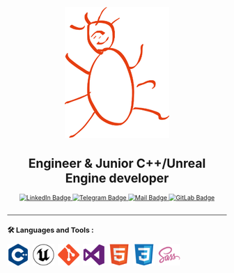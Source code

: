 <div id="logo" align="center">
    <a href = https://ivanzhuk.pro>
        <img src= "source/logo.svg" alt="Ivan Zhuk" height="300"/>
    </a>
</div>
<div id="badges" align="center">
    <h1>
        Engineer & Junior C++/Unreal Engine developer
    </h1>
    <a href="https://www.linkedin.com/in/beetlebassist">
        <img src="https://img.shields.io/badge/LinkedIn-FDF0EC?style=for-the-badge&logo=linkedin&logoColor=white&labelColor=E63E11" alt="LinkedIn Badge"/>
    </a>
    <a href="https://t.me/Beetlebassist">
        <img src="https://img.shields.io/badge/Telegram-FDF0EC?style=for-the-badge&logo=Telegram&logoColor=white&labelColor=E63E11" alt="Telegram Badge"/>
    </a>
    <a href="mailto:master@ivanzhuk.pro">
        <img src="https://img.shields.io/badge/Mail-FDF0EC?style=for-the-badge&logo=Gmail&logoColor=white&labelColor=E63E11" alt="Mail Badge"/>
    </a>
    <a href="https://gitlab.com/users/Beetlebassist/projects">
        <img src="https://img.shields.io/badge/GitLab-FDF0EC?style=for-the-badge&logo=GitLab&logoColor=white&labelColor=E63E11" alt="GitLab Badge"/>
    </a>
    <br>
    <img src="https://komarev.com/ghpvc/?username=BeetleBassist&style=flat-square&color=E63E11&labelColor=FDF0EC" alt=""/>
</div>

---

### :hammer_and_wrench: Languages and Tools :
<div id="skills">
    <img src= "https://github.com/devicons/devicon/blob/master/icons/cplusplus/cplusplus-plain.svg" title="Cplusplus" alt="Cplusplus" height="50"/>&nbsp;
    <img src= "https://github.com/devicons/devicon/blob/master/icons/unrealengine/unrealengine-original.svg" title="UnrealEngine" alt="UnrealEngine" height="50"/>&nbsp;
    <img src= "https://github.com/devicons/devicon/blob/master/icons/git/git-original.svg" title="Git" alt="Git" height="50"/>&nbsp;
    <img src= "https://github.com/devicons/devicon/blob/master/icons/visualstudio/visualstudio-plain.svg" title="VisualStudio" alt="VisualStudio" height="50"/>&nbsp;
    <img src= "https://github.com/devicons/devicon/blob/master/icons/html5/html5-original.svg" title="html5" alt="html5" height="50"/>&nbsp;
    <img src= "https://github.com/devicons/devicon/blob/master/icons/css3/css3-original.svg" title="css3" alt="css3" height="50"/>&nbsp;
    <img src= "https://github.com/devicons/devicon/blob/master/icons/sass/sass-original.svg" title="sass" alt="sass" height="50"/>
</div>